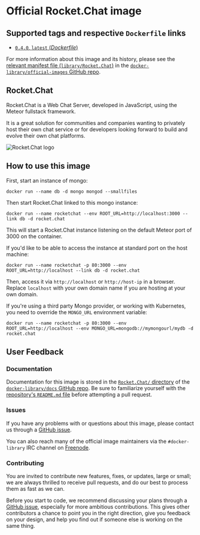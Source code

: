 # Official Rocket.Chat image

## Supported tags and respective `Dockerfile` links

- [`0.4.0`, `latest` (*Dockerfile*)](https://github.com/RocketChat/Docker.Official.Image/blob/master/Dockerfile)

For more information about this image and its history, please see the [relevant manifest file (`library/Rocket.Chat`)](https://github.com/docker-library/official-images/blob/master/library/Rocket.Chat) in the [`docker-library/official-images` GitHub repo](https://github.com/docker-library/official-images).

## Rocket.Chat

Rocket.Chat is a Web Chat Server, developed in JavaScript, using the Meteor fullstack framework.

It is a great solution for communities and companies wanting to privately host their own chat service or for developers looking forward to build and evolve their own chat platforms.

![Rocket.Chat logo](https://rocket.chat/images/logo/logo-dark.svg?v2)

## How to use this image

First, start an instance of mongo:

    docker run --name db -d mongo mongod --smallfiles

Then start Rocket.Chat linked to this mongo instance:

    docker run --name rocketchat --env ROOT_URL=http://localhost:3000 --link db -d rocket.chat

This will start a Rocket.Chat instance listening on the default Meteor port of 3000 on the container.

If you'd like to be able to access the instance at standard port on the host machine:

    docker run --name rocketchat -p 80:3000 --env ROOT_URL=http://localhost --link db -d rocket.chat

Then, access it via `http://localhost` or `http://host-ip` in a browser.  Replace `localhost` with your own domain name if you are hosting at your own domain.

If you're using a third party Mongo provider, or working with Kubernetes, you need to override the `MONGO_URL` environment variable:

    docker run --name rocketchat -p 80:3000 --env ROOT_URL=http://localhost --env MONGO_URL=mongodb://mymongourl/mydb -d rocket.chat

## User Feedback

### Documentation

Documentation for this image is stored in the [`Rocket.Chat/` directory](https://github.com/docker-library/docs/tree/master/Rocket.Chat) of the [`docker-library/docs` GitHub repo](https://github.com/docker-library/docs). Be sure to familiarize yourself with the [repository's `README.md` file](https://github.com/docker-library/docs/blob/master/README.md) before attempting a pull request.

### Issues

If you have any problems with or questions about this image, please contact us through a [GitHub issue](https://github.com/RocketChat/Docker.Official.Image/issues).

You can also reach many of the official image maintainers via the `#docker-library` IRC channel on [Freenode](https://freenode.net).

### Contributing

You are invited to contribute new features, fixes, or updates, large or small; we are always thrilled to receive pull requests, and do our best to process them as fast as we can.

Before you start to code, we recommend discussing your plans through a [GitHub issue](https://github.com/RocketChat/Docker.Official.Image/issues), especially for more ambitious contributions. This gives other contributors a chance to point you in the right direction, give you feedback on your design, and help you find out if someone else is working on the same thing.

